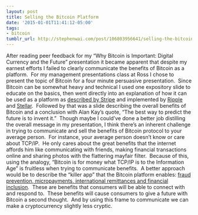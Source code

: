 ```yaml
---
layout: post
title: Selling the Bitcoin Platform
date: '2015-01-01T11:41:12-05:00'
tags:
- bitcoin
tumblr_url: http://stephenwai.com/post/106803956641/selling-the-bitcoin-platform
---
```

After reading peer feedback for my “Why Bitcoin is Important: Digital Currency and the Future” presentation it became apparent that despite my earnest efforts I failed to clearly communicate the benefits of Bitcoin as a platform.  For my management presentations class at Ross I chose to present the topic of Bitcoin for a four minute persuasive presentation.  Since Bitcoin can be somewhat heavy and technical I used one expository slide to educate on the basics, then went directly into an explanation of how it can be used as a platform as [described by Stripe](2015-01-01-selling-the-bitcoin-platform.md) and implemented by [Ripple](https://ripple.com/knowledge-center/understanding-ripple/) and [Stellar](https://www.stellar.org/learn/).  Followed by that was a slide describing the overall benefits of Bitcoin and a conclusion with Alan Kay’s quote, “The best way to predict the future is to invent it.”  Though maybe I could’ve done a better job distilling the overall message in my presentation, I think there’s an inherent challenge in trying to communicate and sell the benefits of Bitcoin protocol to your average person.  For instance, your average person doesn’t know or care about TCP/IP.  He only cares about the great benefits that the internet affords him like communicating with friends, making financial transactions online and sharing photos with the flattering mayfair filter.  Because of this, using the analogy, “Bitcoin is for money what TCP/IP is to the Information Age” is fruitless when trying to communicate benefits.  A better approach would be to describe the “killer app” that the Bitcoin platform enables: [fraud prevention, micropayments, international remittances and financial inclusion](http://dealbook.nytimes.com/2014/01/21/why-bitcoin-matters/).  These are benefits that consumers will be able to connect with and respond to.  These benefits will cause consumers to give a future with Bitcoin a second thought.  And by using this frame to communicate we can make a cryptocurrency slightly less cryptic.
